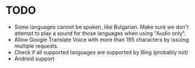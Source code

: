 TODO
====

* Some languages cannot be spoken, like Bulgarian. Make sure we don't attempt to play a sound for those languages when using "Audio only".
* Allow Google Translate Voice with more than 195 characters by issuing multiple requests.
* Check if all supported languages are supported by Bing (probably not)
* Android support
